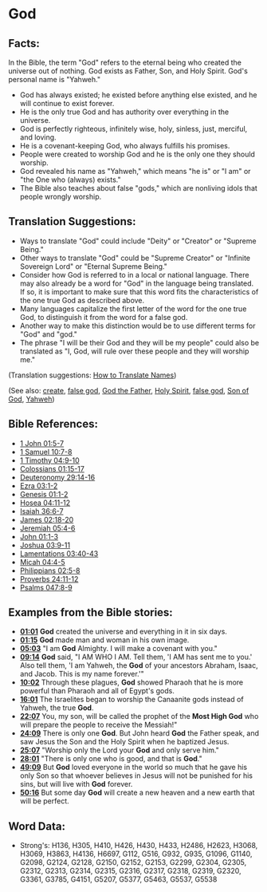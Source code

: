 # God #

## Facts: ##

In the Bible, the term "God" refers to the eternal being who created the universe out of nothing. God exists as Father, Son, and Holy Spirit. God's personal name is "Yahweh."

* God has always existed; he existed before anything else existed, and he will continue to exist forever.
* He is the only true God and has authority over everything in the universe.
* God is perfectly righteous, infinitely wise, holy, sinless, just, merciful, and loving.
* He is a covenant-keeping God, who always fulfills his promises.
* People were created to worship God and he is the only one they should worship.
* God revealed his name as "Yahweh," which means "he is" or "I am" or "the One who (always) exists."
* The Bible also teaches about false "gods," which are nonliving idols that people wrongly worship.

## Translation Suggestions: ##

* Ways to translate "God" could include "Deity" or "Creator" or "Supreme Being."
* Other ways to translate "God" could be "Supreme Creator" or "Infinite Sovereign Lord" or "Eternal Supreme Being."
* Consider how God is referred to in a local or national language. There may also already be a word for "God" in the language being translated. If so, it is important to make sure that this word fits the characteristics of the one true God as described above.
* Many languages capitalize the first letter of the word for the one true God, to distinguish it from the word for a false god. 
* Another way to make this distinction would be to use different terms for "God" and "god."
* The phrase "I will be their God and they will be my people" could also be translated as "I, God, will rule over these people and they will worship me."

(Translation suggestions: [How to Translate Names](rc://en/ta/man/translate/translate-names))

(See also: [create](../other/creation.md), [false god](../kt/falsegod.md), [God the Father](../kt/godthefather.md), [Holy Spirit](../kt/holyspirit.md), [false god](../kt/falsegod.md), [Son of God](../kt/sonofgod.md), [Yahweh](../kt/yahweh.md))

## Bible References: ##

* [1 John 01:5-7](rc://en/tn/help/1jn/01/05)
* [1 Samuel 10:7-8](rc://en/tn/help/1sa/10/07)
* [1 Timothy 04:9-10](rc://en/tn/help/1ti/04/09)
* [Colossians 01:15-17](rc://en/tn/help/col/01/15)
* [Deuteronomy 29:14-16](rc://en/tn/help/deu/29/14)
* [Ezra 03:1-2](rc://en/tn/help/ezr/03/01)
* [Genesis 01:1-2](rc://en/tn/help/gen/01/01)
* [Hosea 04:11-12](rc://en/tn/help/hos/04/11)
* [Isaiah 36:6-7](rc://en/tn/help/isa/36/06)
* [James 02:18-20](rc://en/tn/help/jas/02/18)
* [Jeremiah 05:4-6](rc://en/tn/help/jer/05/04)
* [John 01:1-3](rc://en/tn/help/jhn/01/01)
* [Joshua 03:9-11](rc://en/tn/help/jos/03/09)
* [Lamentations 03:40-43](rc://en/tn/help/lam/03/40)
* [Micah 04:4-5](rc://en/tn/help/mic/04/04)
* [Philippians 02:5-8](rc://en/tn/help/php/02/05)
* [Proverbs 24:11-12](rc://en/tn/help/pro/24/11)
* [Psalms 047:8-9](rc://en/tn/help/psa/047/008)

## Examples from the Bible stories: ##

* __[01:01](rc://en/tn/help/obs/01/01)__ __God__  created the universe and everything in it in six days.
* __[01:15](rc://en/tn/help/obs/01/15)__ __God__  made man and woman in his own image.
* __[05:03](rc://en/tn/help/obs/05/03)__ "I am __God__  Almighty. I will make a covenant with you."
* __[09:14](rc://en/tn/help/obs/09/14)__ __God__  said, "I AM WHO I AM. Tell them, 'I AM has sent me to you.' Also tell them, 'I am Yahweh, the __God__  of your ancestors Abraham, Isaac, and Jacob. This is my name forever.'"
* __[10:02](rc://en/tn/help/obs/10/02)__ Through these plagues, __God__  showed Pharaoh that he is more powerful than Pharaoh and all of Egypt's gods.
* __[16:01](rc://en/tn/help/obs/16/01)__ The Israelites began to worship the Canaanite gods instead of Yahweh, the true __God__.
* __[22:07](rc://en/tn/help/obs/22/07)__ You, my son, will be called the prophet of the __Most High God__  who will prepare the people to receive the Messiah!"
* __[24:09](rc://en/tn/help/obs/24/09)__ There is only one __God__. But John heard __God__  the Father speak, and saw Jesus the Son and the Holy Spirit when he baptized Jesus.
* __[25:07](rc://en/tn/help/obs/25/07)__ "Worship only the Lord your __God__  and only serve him."
* __[28:01](rc://en/tn/help/obs/28/01)__ "There is only one who is good, and that is __God__."
* __[49:09](rc://en/tn/help/obs/49/09)__ But __God__  loved everyone in the world so much that he gave his only Son so that whoever believes in Jesus will not be punished for his sins, but will live with __God__  forever.
* __[50:16](rc://en/tn/help/obs/50/16)__ But some day __God__  will create a new heaven and a new earth that will be perfect.

## Word Data: ##

* Strong's: H136, H305, H410, H426, H430, H433, H2486, H2623, H3068, H3069, H3863, H4136, H6697, G112, G516, G932, G935, G1096, G1140, G2098, G2124, G2128, G2150, G2152, G2153, G2299, G2304, G2305, G2312, G2313, G2314, G2315, G2316, G2317, G2318, G2319, G2320, G3361, G3785, G4151, G5207, G5377, G5463, G5537, G5538
